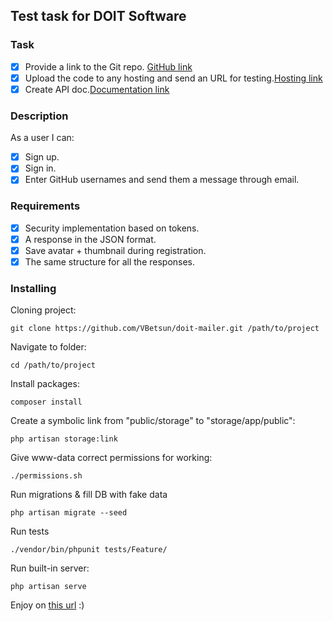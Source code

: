 ## Test task for DOIT Software

### Task

- [x] Provide a link to the Git repo. [GitHub link](https://github.com/VBetsun/doit-mailer)
- [x] Upload the code to any hosting and send an URL for testing.[Hosting link](http://doit-mailer.itls-ua.tk)
- [x] Create API doc.[Documentation link](http://doit-mailer.itls-ua.tk/api/documentation)

### Description
As a user I can:
- [x] Sign up.
- [x] Sign in.
- [x] Enter GitHub usernames and send them a message through email.

### Requirements
- [x] Security implementation based on tokens.
- [x] A response in the JSON format.
- [x] Save avatar + thumbnail during registration.
- [x] The same structure for all the responses.

### Installing

Cloning project:
```
git clone https://github.com/VBetsun/doit-mailer.git /path/to/project
```
Navigate to folder:
```
cd /path/to/project
```
Install packages:
```
composer install
```
Create a symbolic link from "public/storage" to "storage/app/public":
```
php artisan storage:link
```
Give www-data correct permissions for working:
```
./permissions.sh
```
Run migrations & fill DB with fake data
```
php artisan migrate --seed
```
Run tests
```
./vendor/bin/phpunit tests/Feature/
```
Run built-in server:
```
php artisan serve
```

Enjoy on [this url](http://127.0.0.1:8000) :)
